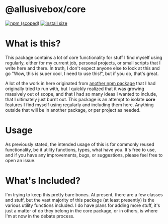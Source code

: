 # @allusivebox/core

[![npm (scoped)](https://img.shields.io/npm/v/@allusivebox/core.svg)](https://github.com/AllusiveBox/common-core) [![install size](https://packagephobia.com/badge?p=@allusivebox/core)](https://packagephobia.com/result?p=@allusivebox/core)

# What is this?

This package contains a lot of core functionality for stuff I find myself using regularly, either for my current job, personal projects, or small scripts that I write here and there. In truth, I don't expect anyone else to look at this and go "Wow, this is super cool, I need to use this!", but if you do, that's great. 

A lot of the work in here originated from [another npm package](https://www.npmjs.com/package/@allusivebox/bootstrap) that I had originally tried to run with, but I quickly realized that it was growing massively out of scope, and that I had so many ideas I wanted to include, that I ultimately just burnt out. This package is an attempt to isolate **core** features I find myself using regularly and including them here. Anything outside that will be in another package, or per project as needed.

# Usage

As previously stated, the intended usage of this is for commonly reused functionality, be it utility functions, types, what have you. It's free to use, and if you have any improvements, bugs, or suggestions, please feel free to open an issue.

# What's Included?

I'm trying to keep this pretty bare bones. At present, there are a few classes and stuff, but the vast majority of this package (at least presently) is the various utility functions included. I do have plans for adding more stuff, it's just a matter of do they belong in the core package, or in others, is where I'm at now in the debate process.
